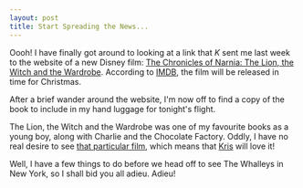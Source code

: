 ```yaml
---
layout: post
title: Start Spreading the News...
---
```





Oooh! I have finally got around to looking at a link that _K_ sent me last week
to the website of a new Disney film: [The Chronicles of Narnia: The Lion, the
Witch and the Wardrobe](http://disney.go.com/disneypictures/narnia/). According
to [IMDB](http://uk.imdb.com/title/tt0363771/releaseinfo), the film will be
released in time for Christmas.


After a brief wander around the website, I'm now off to find a copy of the book
to include in my hand luggage for tonight's flight.


The Lion, the Witch and the Wardrobe was one of my favourite books as a young
boy, along with Charlie and the Chocolate Factory. Oddly, I have no real desire
to see [that particular film](http://uk.imdb.com/title/tt0367594/), which means
that [Kris](http://cafe.jenkster.com/) will love it!


Well, I have a few things to do before we head off to see The Whalleys in New
York, so I shall bid you all adieu. Adieu!


